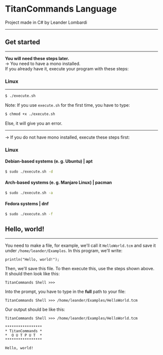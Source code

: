 # TitanCommands Language
Project made in C# by Leander Lombardi

---
## Get started
---
**You will need these steps later.**\
-> You need to have a mono installed.\
If you already have it, execute your program with these steps:
### Linux
---
```bash
$ ./execute.sh
```
Note: If you use `execute.sh` for the first time, you have to type:
```bash
$ chmod +x ./execute.sh
```
Else, it will give you an error.

---
-> If you do not have mono installed, execute these steps first:
### Linux
#### Debian-based systems (e. g. Ubuntu) | apt
```bash
$ sudo ./execute.sh -d
```
#### Arch-based systems (e. g. Manjaro Linux) | pacman
```bash
$ sudo ./execute.sh -a
```
#### Fedora systems | dnf
```bash
$ sudo ./execute.sh -f
```
## Hello, world!
---
You need to make a file, for example, we'll call it `HelloWorld.tcm` and save it under `/home/leander/Examples`.
In this program, we'll write:
```
println("Hello, world!");
```
Then, we'll save this file. To then execute this, use the steps shown above. It should then look like this:
```
TitanCommands Shell >>> 
```
Into the prompt, you have to type in the **full** path to your file:
```
TitanCommands Shell >>> /home/leander/Examples/HelloWorld.tcm
```
Our output should be like this:
```
TitanCommands Shell >>> /home/leander/Examples/HelloWorld.tcm

*****************
* TitanCommands *
*  O U T P U T  *
*****************

Hello, world!
```
